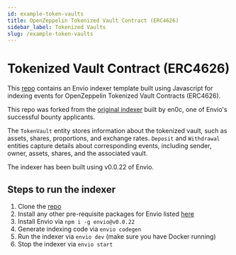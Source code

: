 ```yaml
---
id: example-token-vaults
title: OpenZeppelin Tokenized Vault Contract (ERC4626)
sidebar_label: Tokenized Vaults
slug: /example-token-vaults
---
```


# Tokenized Vault Contract (ERC4626)

This [repo](https://github.com/enviodev/erc4626-token-vault-indexer) contains an Envio indexer template built using Javascript for indexing events for OpenZeppelin Tokenized Vault Contracts (ERC4626). 

This repo was forked from the [original indexer](https://github.com/en0c-026/erc4626-indexer) built by en0c, one of Envio's successful bounty applicants. 

The `TokenVault` entity stores information about the tokenized vault, such as assets, shares, proportions, and exchange rates. `Deposit` and `Withdrawal` entities capture details about corresponding events, including sender, owner, assets, shares, and the associated vault.

The indexer has been built using v0.0.22 of Envio.

## Steps to run the indexer

1. Clone the [repo](https://github.com/enviodev/erc4626-token-vault-indexer)
1. Install any other pre-requisite packages for Envio listed [here](https://docs.envio.dev/docs/installation#prerequisites)
1. Install Envio via `npm i -g envio@v0.0.22`
1. Generate indexing code via `envio codegen`
1. Run the indexer via `envio dev` (make sure you have Docker running)
1. Stop the indexer via `envio start`
